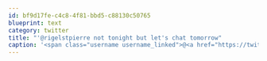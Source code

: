 ```yaml
---
id: bf9d17fe-c4c8-4f81-bbd5-c88130c50765
blueprint: text
category: twitter
title: "'@rigelstpierre not tonight but let's chat tomorrow"
caption: '<span class="username username_linked">@<a href="https://twitter.com/rigelstpierre" title="Rigel St. Pierre">rigelstpierre</a></span> not tonight but let''s chat tomorrow'
---
```

